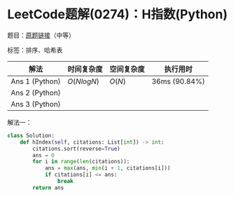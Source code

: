 # LeetCode题解(0274)：H指数(Python)

题目：[原题链接](https://leetcode-cn.com/problems/h-index/)（中等）

标签：排序、哈希表

| 解法           | 时间复杂度 | 空间复杂度 | 执行用时      |
| -------------- | ---------- | ---------- | ------------- |
| Ans 1 (Python) | $O(NlogN)$ | $O(N)$     | 36ms (90.84%) |
| Ans 2 (Python) |            |            |               |
| Ans 3 (Python) |            |            |               |

解法一：

```python
class Solution:
    def hIndex(self, citations: List[int]) -> int:
        citations.sort(reverse=True)
        ans = 0
        for i in range(len(citations)):
            ans = max(ans, min(i + 1, citations[i]))
            if citations[i] <= ans:
                break
        return ans
```